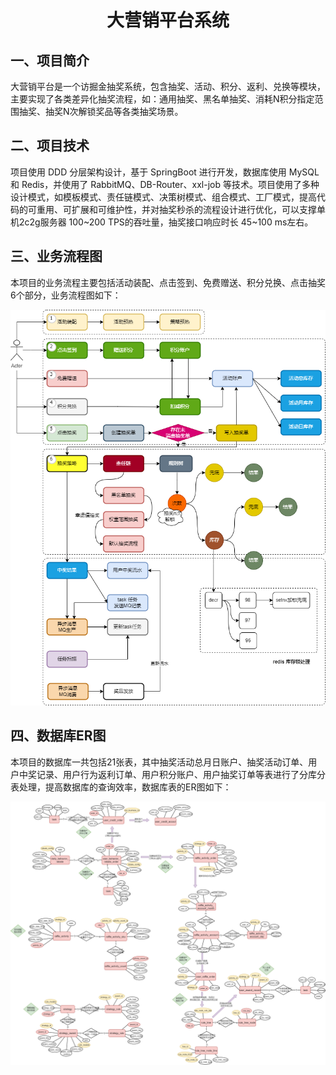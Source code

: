 <h1 align="center">大营销平台系统</h1>

## 一、项目简介

大营销平台是一个访掘金抽奖系统，包含抽奖、活动、积分、返利、兑换等模块，主要实现了各类差异化抽奖流程，如：通用抽奖、黑名单抽奖、消耗N积分指定范围抽奖、抽奖N次解锁奖品等各类抽奖场景。

## 二、项目技术

项目使用 DDD 分层架构设计，基于 SpringBoot 进行开发，数据库使用 MySQL 和 Redis，并使用了 RabbitMQ、DB-Router、xxl-job 等技术。项目使用了多种设计模式，如模板模式、责任链模式、决策树模式、组合模式、工厂模式，提高代码的可重用、可扩展和可维护性，并对抽奖秒杀的流程设计进行优化，可以支撑单机2c2g服务器 100~200 TPS的吞吐量，抽奖接口响应时长 45~100 ms左右。

## 三、业务流程图

本项目的业务流程主要包括活动装配、点击签到、免费赠送、积分兑换、点击抽奖6个部分，业务流程图如下：

![](imgs/流程图.png)

## 四、数据库ER图

本项目的数据库一共包括21张表，其中抽奖活动总月日账户、抽奖活动订单、用户中奖记录、用户行为返利订单、用户积分账户、用户抽奖订单等表进行了分库分表处理，提高数据库的查询效率，数据库表的ER图如下：

<img src="imgs/数据库ER图.png"/>
